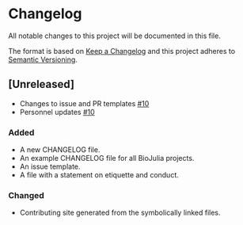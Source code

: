 # Changelog
All notable changes to this project will be documented in this file.

The format is based on [Keep a Changelog](http://keepachangelog.com/en/1.0.0/)
and this project adheres to [Semantic Versioning](http://semver.org/spec/v2.0.0.html).

## [Unreleased]
- Changes to issue and PR templates [#10](https://github.com/BioJulia/Contributing/pull/10)
- Personnel updates  [#10](https://github.com/BioJulia/Contributing/pull/10)

### Added
- A new CHANGELOG file.
- An example CHANGELOG file for all BioJulia projects.
- An issue template.
- A file with a statement on etiquette and conduct.

### Changed
- Contributing site generated from the symbolically linked files.
